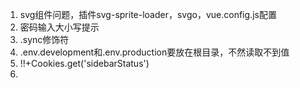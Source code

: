 <!--
 * @Author: jianyun2020
 * @Date: 2021-04-15 15:25:25
 * @LastEditTime: 2021-04-19 16:00:28
 * @Description: 问题记录
 * @FilePath: \vue2-admin\问题记录.md
-->
1. svg组件问题，插件svg-sprite-loader，svgo，vue.config.js配置
2. 密码输入大小写提示
3. .sync修饰符
4. .env.development和.env.production要放在根目录，不然读取不到值
5. !!+Cookies.get('sidebarStatus')
6. 